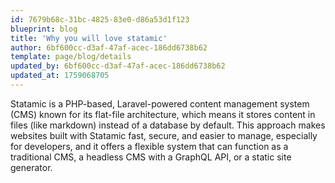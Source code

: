 ```yaml
---
id: 7679b68c-31bc-4825-83e0-d86a53d1f123
blueprint: blog
title: 'Why you will love statamic'
author: 6bf600cc-d3af-47af-acec-186dd6738b62
template: page/blog/details
updated_by: 6bf600cc-d3af-47af-acec-186dd6738b62
updated_at: 1759068705
---
```

Statamic is a PHP-based, Laravel-powered content management system (CMS) known for its flat-file architecture, which means it stores content in files (like markdown) instead of a database by default. This approach makes websites built with Statamic fast, secure, and easier to manage, especially for developers, and it offers a flexible system that can function as a traditional CMS, a headless CMS with a GraphQL API, or a static site generator.
